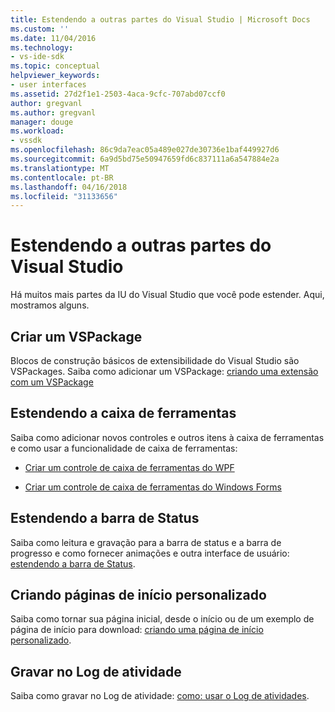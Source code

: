 ```yaml
---
title: Estendendo a outras partes do Visual Studio | Microsoft Docs
ms.custom: ''
ms.date: 11/04/2016
ms.technology:
- vs-ide-sdk
ms.topic: conceptual
helpviewer_keywords:
- user interfaces
ms.assetid: 27d2f1e1-2503-4aca-9cfc-707abd07ccf0
author: gregvanl
ms.author: gregvanl
manager: douge
ms.workload:
- vssdk
ms.openlocfilehash: 86c9da7eac05a489e027de30736e1baf449927d6
ms.sourcegitcommit: 6a9d5bd75e50947659fd6c837111a6a547884e2a
ms.translationtype: MT
ms.contentlocale: pt-BR
ms.lasthandoff: 04/16/2018
ms.locfileid: "31133656"
---
```

# <a name="extending-other-parts-of-visual-studio"></a>Estendendo a outras partes do Visual Studio
Há muitos mais partes da IU do Visual Studio que você pode estender. Aqui, mostramos alguns.  
  
## <a name="creating-a-vspackage"></a>Criar um VSPackage  
 Blocos de construção básicos de extensibilidade do Visual Studio são VSPackages.  Saiba como adicionar um VSPackage: [criando uma extensão com um VSPackage](../extensibility/creating-an-extension-with-a-vspackage.md)  
  
## <a name="extending-the-toolbox"></a>Estendendo a caixa de ferramentas  
 Saiba como adicionar novos controles e outros itens à caixa de ferramentas e como usar a funcionalidade de caixa de ferramentas:  
  
-   [Criar um controle de caixa de ferramentas do WPF](../extensibility/creating-a-wpf-toolbox-control.md)  
  
-   [Criar um controle de caixa de ferramentas do Windows Forms](../extensibility/creating-a-windows-forms-toolbox-control.md)  
  
## <a name="extending-the-status-bar"></a>Estendendo a barra de Status  
 Saiba como leitura e gravação para a barra de status e a barra de progresso e como fornecer animações e outra interface de usuário: [estendendo a barra de Status](../extensibility/extending-the-status-bar.md).  
  
## <a name="creating-custom-start-pages"></a>Criando páginas de início personalizado  
 Saiba como tornar sua página inicial, desde o início ou de um exemplo de página de início para download: [criando uma página de início personalizado](../extensibility/creating-a-custom-start-page.md).  
  
## <a name="write-to-the-activity-log"></a>Gravar no Log de atividade  
 Saiba como gravar no Log de atividade: [como: usar o Log de atividades](../extensibility/how-to-use-the-activity-log.md).